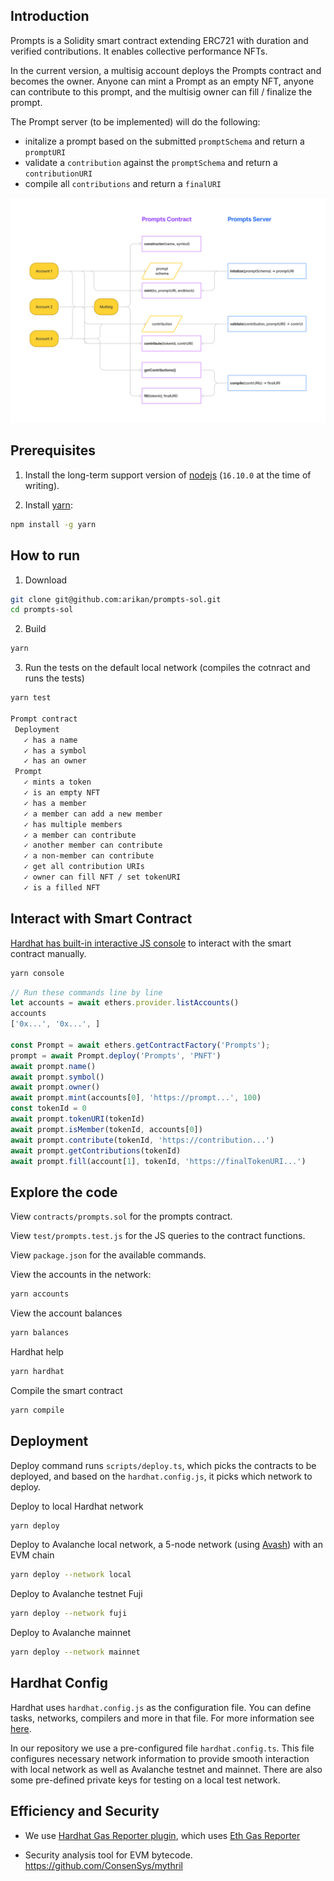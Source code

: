 ## Introduction

Prompts is a Solidity smart contract extending ERC721 with duration and verified contributions. It enables collective performance NFTs.

In the current version, a multisig account deploys the Prompts contract and becomes the owner. Anyone can mint a Prompt as an empty NFT, anyone can contribute to this prompt, and the multisig owner can fill / finalize the prompt.

The Prompt server (to be implemented) will do the following:
- initalize a prompt based on the submitted `promptSchema` and return a `promptURI`
- validate a `contribution` against the `promptSchema` and return a `contributionURI`
- compile all `contributions` and return a `finalURI`

<div align="center">
  <img src="Prompts-diagram.png?raw=true">
</div>

## Prerequisites

1. Install the long-term support version of [nodejs](https://nodejs.org/en) (`16.10.0` at the time of writing).

1. Install [yarn](https://yarnpkg.com):
```sh
npm install -g yarn
```

## How to run

1. Download
```sh
git clone git@github.com:arikan/prompts-sol.git
cd prompts-sol
```

2. Build
```sh
yarn
```

3. Run the tests on the default local network (compiles the cotnract and runs the tests)
```sh
yarn test

Prompt contract
 Deployment
   ✓ has a name
   ✓ has a symbol
   ✓ has an owner
 Prompt
   ✓ mints a token
   ✓ is an empty NFT
   ✓ has a member
   ✓ a member can add a new member
   ✓ has multiple members
   ✓ a member can contribute
   ✓ another member can contribute
   ✓ a non-member can contribute
   ✓ get all contribution URIs
   ✓ owner can fill NFT / set tokenURI
   ✓ is a filled NFT
```

## Interact with Smart Contract

[Hardhat has built-in interactive JS console](https://hardhat.org/guides/hardhat-console.html#using-the-hardhat-console) to interact with the smart contract manually.

```sh
yarn console
```

```js
// Run these commands line by line
let accounts = await ethers.provider.listAccounts()
accounts
['0x...', '0x...', ]

const Prompt = await ethers.getContractFactory('Prompts');
prompt = await Prompt.deploy('Prompts', 'PNFT')
await prompt.name()
await prompt.symbol()
await prompt.owner()
await prompt.mint(accounts[0], 'https://prompt...', 100)
const tokenId = 0
await prompt.tokenURI(tokenId)
await prompt.isMember(tokenId, accounts[0])
await prompt.contribute(tokenId, 'https://contribution...')
await prompt.getContributions(tokenId)
await prompt.fill(account[1], tokenId, 'https://finalTokenURI...')
```

## Explore the code

View `contracts/prompts.sol` for the prompts contract.

View `test/prompts.test.js` for the JS queries to the contract functions.

View `package.json` for the available commands.

View the accounts in the network:
```sh
yarn accounts
```

View the account balances
```sh
yarn balances
```

Hardhat help
```sh
yarn hardhat
```

Compile the smart contract
```sh
yarn compile
```

## Deployment
Deploy command runs `scripts/deploy.ts`, which picks the contracts to be deployed, and based on the `hardhat.config.js`, it picks which network to deploy.

Deploy to local Hardhat network
```sh
yarn deploy
```

Deploy to Avalanche local network, a 5-node network (using [Avash](https://docs.avax.network/build/tools/avash)) with an EVM chain
```sh
yarn deploy --network local
```

Deploy to Avalanche testnet Fuji
```sh
yarn deploy --network fuji
```

Deploy to Avalanche mainnet
```sh
yarn deploy --network mainnet
```

## Hardhat Config

Hardhat uses `hardhat.config.js` as the configuration file. You can define tasks, networks, compilers and more in that file. For more information see [here](https://hardhat.org/config/).

In our repository we use a pre-configured file `hardhat.config.ts`. This file configures necessary network information to provide smooth interaction with local network as well as Avalanche testnet and mainnet. There are also some pre-defined private keys for testing on a local test network.


## Efficiency and Security

- We use [Hardhat Gas Reporter plugin](https://hardhat.org/plugins/hardhat-gas-reporter.html), which uses [Eth Gas Reporter](https://hardhat.org/plugins/hardhat-gas-reporter.html)

- Security analysis tool for EVM bytecode. https://github.com/ConsenSys/mythril

